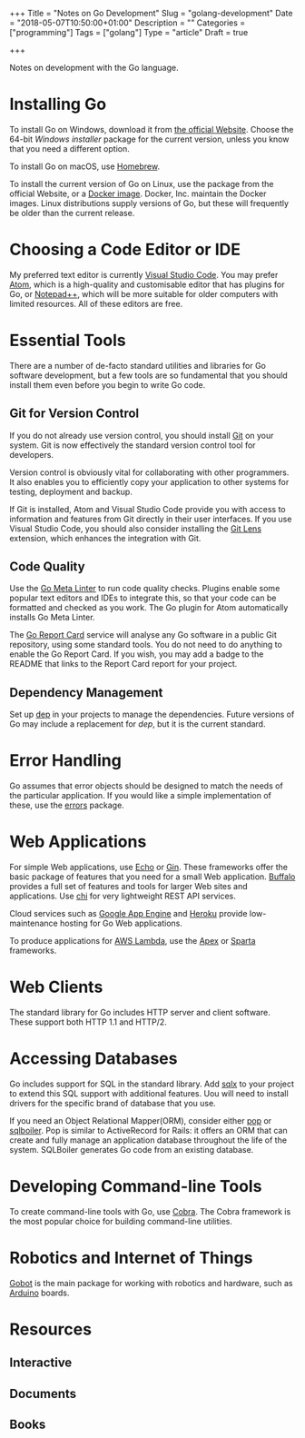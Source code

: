 +++
Title = "Notes on Go Development"
Slug = "golang-development"
Date = "2018-05-07T10:50:00+01:00"
Description = ""
Categories = ["programming"]
Tags = ["golang"]
Type = "article"
Draft = true

+++

Notes on development with the Go language.

<!--more-->

# Installing Go #

To install Go on Windows, download it from [the official
Website](https://golang.org/). Choose the 64-bit *Windows installer* package for
the current version, unless you know that you need a different option.

To install Go on macOS, use [Homebrew](http://brew.sh/).

To install the current version of Go on Linux, use the package from the official
Website, or a [Docker image](https://store.docker.com/images/golang). Docker,
Inc. maintain the Docker images. Linux distributions supply versions of Go, but
these will frequently be older than the current release.

# Choosing a Code Editor or IDE #

 My preferred text editor is currently [Visual Studio
 Code](https://code.visualstudio.com). You may prefer [Atom](https://atom.io/),
 which is a high-quality and customisable editor that has plugins for Go, or
 [Notepad++](https://notepad-plus-plus.org/), which will be more suitable for
 older computers with limited resources. All of these editors are free.

# Essential Tools #

There are a number of de-facto standard utilities and libraries for Go software
development, but a few tools are so fundamental that you should install them
even before you begin to write Go code.

## Git for Version Control ##

If you do not already use version control, you should install
[Git](http://git-scm.com/) on your system. Git is now effectively the standard
version control tool for developers.

Version control is obviously vital for collaborating with other programmers. It
also enables you to efficiently copy your application to other systems for
testing, deployment and backup.

If Git is installed, Atom and Visual Studio Code provide you with access to
information and features from Git directly in their user interfaces. If you use
Visual Studio Code, you should also consider installing the [Git
Lens](https://marketplace.visualstudio.com/items?itemName=eamodio.gitlens)
extension, which enhances the integration with Git.

## Code Quality ##

Use the [Go Meta Linter](https://github.com/alecthomas/gometalinter) to run code
quality checks. Plugins enable some popular text editors and IDEs to integrate
this, so that your code can be formatted and checked as you work. The Go plugin
for Atom automatically installs Go Meta Linter.

The [Go Report Card](https://goreportcard.com/) service will analyse any Go
software in a public Git repository, using some standard tools. You do not need
to do anything to enable the Go Report Card. If you wish, you may add a badge to
the README that links to the Report Card report for your project.

## Dependency Management ##

Set up [dep](https://golang.github.io/dep/) in your projects to manage the
dependencies. Future versions of Go may include a replacement for *dep*, but it
is the current standard.

# Error Handling #

Go assumes that error objects should be designed to match the needs of the
particular application. If you would like a simple implementation of these, use
the [errors](https://godoc.org/github.com/pkg/errors) package.

# Web Applications #

For simple Web applications, use [Echo](https://echo.labstack.com/) or
[Gin](https://github.com/gin-gonic/gin). These frameworks offer the basic
package of features that you need for a small Web application.
[Buffalo](https://gobuffalo.io) provides a full set of features and tools for
larger Web sites and applications. Use [chi](https://github.com/go-chi/chi) for
very lightweight REST API services.

Cloud services such as [Google App Engine](https://cloud.google.com/appengine/)
and [Heroku](https://www.heroku.com/) provide low-maintenance hosting for Go Web
applications.

To produce applications for [AWS Lambda](https://aws.amazon.com/lambda/), use the [Apex](http://apex.run/) or [Sparta](http://gosparta.io/) frameworks.

# Web Clients #

The standard library for Go includes HTTP server and client software. These
support both HTTP 1.1 and HTTP/2.

# Accessing Databases #

Go includes support for SQL in the standard library. Add
[sqlx](http://jmoiron.github.io/sqlx/) to your project to extend this
SQL support with additional features. Uou will need to
install drivers for the specific brand of database that you use.

If you need an Object Relational Mapper(ORM), consider either
[pop](https://github.com/gobuffalo/pop) or
[sqlboiler](https://github.com/volatiletech/sqlboiler). Pop is similar to
ActiveRecord for Rails: it offers an ORM that can create and fully manage an
application database throughout the life of the system. SQLBoiler generates Go
code from an existing database.

# Developing Command-line Tools #

To create command-line tools with Go, use
[Cobra](https://github.com/spf13/cobra). The Cobra framework is the most popular
choice for building command-line utilities.

# Robotics and Internet of Things #

[Gobot](http://gobot.io/) is the main package for working with robotics and
hardware, such as [Arduino](https://www.arduino.cc/) boards.

# Resources #

## Interactive ##

## Documents ##

## Books ##
